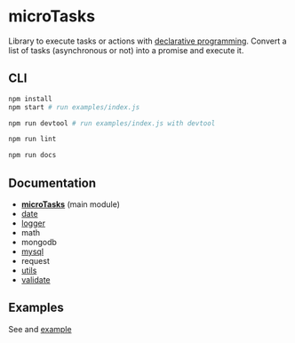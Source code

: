 # microTasks

Library to execute tasks or actions with [declarative programming](https://en.wikipedia.org/wiki/Declarative_programming).
Convert a list of tasks (asynchronous or not) into a promise and execute it.

## CLI

```bash
npm install
npm start # run examples/index.js
```

```bash
npm run devtool # run examples/index.js with devtool
```

```bash
npm run lint
```

```bash
npm run docs
```

## Documentation

- [**microTasks**](./docs/microTasks.md) (main module)
- [date](./docs/date.md)
- [logger](./docs/logger.md)
- math
- mongodb
- [mysql](./docs/mysql.md)
- request
- [utils](./docs/utils.md)
- [validate](./docs/validate.md)

## Examples

See and [example](./examples)
